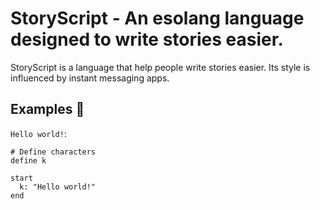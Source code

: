 # StoryScript - An esolang language designed to write stories easier.

StoryScript is a language that help people write stories easier. Its style is influenced by instant messaging apps.

## Examples :book:

`Hello world!`:

```
# Define characters
define k

start
  k: "Hello world!"
end
```
